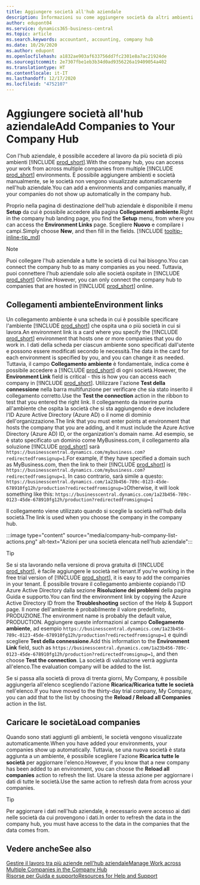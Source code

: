 ```yaml
---
title: Aggiungere società all'hub aziendale
description: Informazioni su come aggiungere società da altri ambienti Business Central all'hub aziendale in modo da poter gestire il lavoro in più ambienti.
author: edupont04
ms.service: dynamics365-business-central
ms.topic: article
ms.search.keywords: accountant, accounting, company hub
ms.date: 10/29/2020
ms.author: edupont
ms.openlocfilehash: a1832ae903af633756dd7fc2301e8a7ac21924de
ms.sourcegitcommit: 2e7307fbe1eb3b34d0ad9356226a19409054a402
ms.translationtype: HT
ms.contentlocale: it-IT
ms.lasthandoff: 12/17/2020
ms.locfileid: "4752107"
---
```

# <a name="add-companies-to-your-company-hub"></a><span data-ttu-id="547eb-103">Aggiungere società all'hub aziendale</span><span class="sxs-lookup"><span data-stu-id="547eb-103">Add Companies to Your Company Hub</span></span>

<span data-ttu-id="547eb-104">Con l'hub aziendale, è possibile accedere al lavoro da più società di più ambienti [!INCLUDE [prod_short](includes/prod_short.md)].</span><span class="sxs-lookup"><span data-stu-id="547eb-104">With the company hub, you can access your work from across multiple companies from multiple [!INCLUDE [prod_short](includes/prod_short.md)] environments.</span></span> <span data-ttu-id="547eb-105">È possibile aggiungere ambienti e società manualmente, se le società non vengono visualizzate automaticamente nell'hub aziendale.</span><span class="sxs-lookup"><span data-stu-id="547eb-105">You can add a environments and companies manually, if your companies do not show up automatically in the company hub.</span></span>  

<span data-ttu-id="547eb-106">Proprio nella pagina di destinazione dell'hub aziendale è disponibile il menu **Setup** da cui è possibile accedere alla pagina **Collegamenti ambiente**.</span><span class="sxs-lookup"><span data-stu-id="547eb-106">Right in the company hub landing page, you find the **Setup** menu, from where you can access the **Environment Links** page.</span></span> <span data-ttu-id="547eb-107">Scegliere **Nuovo** e compilare i campi.</span><span class="sxs-lookup"><span data-stu-id="547eb-107">Simply choose **New**, and then fill in the fields.</span></span> [!INCLUDE [tooltip-inline-tip_md](includes/tooltip-inline-tip_md.md)]  

> [!NOTE]
> <span data-ttu-id="547eb-108">Puoi collegare l'hub aziendale a tutte le società di cui hai bisogno.</span><span class="sxs-lookup"><span data-stu-id="547eb-108">You can connect the company hub to as many companies as you need.</span></span> <span data-ttu-id="547eb-109">Tuttavia, puoi connettere l'hub aziendale solo alle società ospitate in [!INCLUDE [prod_short](includes/prod_short.md)] Online.</span><span class="sxs-lookup"><span data-stu-id="547eb-109">However, you can only connect the company hub to companies that are hosted in [!INCLUDE [prod_short](includes/prod_short.md)] online.</span></span>

## <a name="environment-links"></a><span data-ttu-id="547eb-110">Collegamenti ambiente</span><span class="sxs-lookup"><span data-stu-id="547eb-110">Environment links</span></span>

<span data-ttu-id="547eb-111">Un collegamento ambiente è una scheda in cui è possibile specificare l'ambiente [!INCLUDE [prod_short](includes/prod_short.md)] che ospita una o più società in cui si lavora.</span><span class="sxs-lookup"><span data-stu-id="547eb-111">An environment link is a card where you specify the [!INCLUDE [prod_short](includes/prod_short.md)] environment that hosts one or more companies that you do work in.</span></span> <span data-ttu-id="547eb-112">I dati della scheda per ciascun ambiente sono specificati dall'utente e possono essere modificati secondo le necessità.</span><span class="sxs-lookup"><span data-stu-id="547eb-112">The data in the card for each environment is specified by you, and you can change it as needed.</span></span> <span data-ttu-id="547eb-113">Tuttavia, il campo **Collegamento ambiente** è fondamentale, indica come è possibile accedere a [!INCLUDE [prod_short](includes/prod_short.md)] di ogni società.</span><span class="sxs-lookup"><span data-stu-id="547eb-113">However, the **Environment Link** field is critical - this is how you can access each company in [!INCLUDE [prod_short](includes/prod_short.md)].</span></span> <span data-ttu-id="547eb-114">Utilizzare l'azione **Test della connessione** nella barra multifunzione per verificare che sia stato inserito il collegamento corretto.</span><span class="sxs-lookup"><span data-stu-id="547eb-114">Use the **Test the connection** action in the ribbon to test that you entered the right link.</span></span> <span data-ttu-id="547eb-115">Il collegamento da inserire punta all'ambiente che ospita la società che si sta aggiungendo e deve includere l'ID Azure Active Directory (Azure AD) o il nome di dominio dell'organizzazione.</span><span class="sxs-lookup"><span data-stu-id="547eb-115">The link that you must enter points at environment that hosts the company that you are adding, and it must include the Azure Active Directory (Azure AD) ID, or the organization's domain name.</span></span> <span data-ttu-id="547eb-116">Ad esempio, se è stato specificato un dominio come MyBusiness.com, il collegamento alla soluzione [!INCLUDE [prod_short](includes/prod_short.md)] sarà ```https://businesscentral.dynamics.com/mybusiness.com?redirectedfromsignup=1```.</span><span class="sxs-lookup"><span data-stu-id="547eb-116">For example, if they have specified a domain such as MyBusiness.com, then the link to their [!INCLUDE [prod_short](includes/prod_short.md)] is ```https://businesscentral.dynamics.com/mybusiness.com?redirectedfromsignup=1```.</span></span> <span data-ttu-id="547eb-117">In caso contrario, sarà simile a questo: ```https://businesscentral.dynamics.com/1a23b456-789c-0123-45de-678910fg12h/production?redirectedfromsignup=1```</span><span class="sxs-lookup"><span data-stu-id="547eb-117">Otherwise, it will look something like this: ```https://businesscentral.dynamics.com/1a23b456-789c-0123-45de-678910fg12h/production?redirectedfromsignup=1```</span></span>  

<span data-ttu-id="547eb-118">Il collegamento viene utilizzato quando si sceglie la società nell'hub della società.</span><span class="sxs-lookup"><span data-stu-id="547eb-118">The link is used when you choose the company in the company hub.</span></span>  

:::image type="content" source="media/company-hub-company-list-actions.png" alt-text="Azioni per una società elencata nell'hub aziendale":::

> [!TIP]
> <span data-ttu-id="547eb-120">Se si sta lavorando nella versione di prova gratuita di [!INCLUDE [prod_short](includes/prod_short.md)], è facile aggiungere le società nel tenant.</span><span class="sxs-lookup"><span data-stu-id="547eb-120">If you're working in the free trial version of [!INCLUDE [prod_short](includes/prod_short.md)], it is easy to add the companies in your tenant.</span></span> <span data-ttu-id="547eb-121">È possibile trovare il collegamento ambiente copiando l'ID Azure Active Directory dalla sezione **Risoluzione dei problemi** della pagina Guida e supporto.</span><span class="sxs-lookup"><span data-stu-id="547eb-121">You can find the environment link by copying the Azure Active Directory ID from the **Troubleshooting** section of the Help & Support page.</span></span> <span data-ttu-id="547eb-122">Il nome dell'ambiente è probabilmente il valore predefinito, PRODUZIONE.</span><span class="sxs-lookup"><span data-stu-id="547eb-122">The environment name is probably the default value, PRODUCTION.</span></span> <span data-ttu-id="547eb-123">Aggiungere queste informazioni al campo **Collegamento ambiente**, ad esempio ```https://businesscentral.dynamics.com/1a23b456-789c-0123-45de-678910fg12h/production?redirectedfromsignup=1``` e quindi scegliere **Test della connessione**.</span><span class="sxs-lookup"><span data-stu-id="547eb-123">Add this information to the **Environment Link** field, such as ```https://businesscentral.dynamics.com/1a23b456-789c-0123-45de-678910fg12h/production?redirectedfromsignup=1```, and then choose **Test the connection**.</span></span> <span data-ttu-id="547eb-124">La società di valutazione verrà aggiunta all'elenco.</span><span class="sxs-lookup"><span data-stu-id="547eb-124">The evaluation company will be added to the list.</span></span>
>
> <span data-ttu-id="547eb-125">Se si passa alla società di prova di trenta giorni, My Company, è possibile aggiungerla all'elenco scegliendo l'azione **Ricarica/Ricarica tutte le società** nell'elenco.</span><span class="sxs-lookup"><span data-stu-id="547eb-125">If you have moved to the thirty-day trial company, My Company, you can add that to the list by choosing the **Reload / Reload all Companies** action in the list.</span></span>

## <a name="load-companies"></a><span data-ttu-id="547eb-126">Caricare le società</span><span class="sxs-lookup"><span data-stu-id="547eb-126">Load companies</span></span>

<span data-ttu-id="547eb-127">Quando sono stati aggiunti gli ambienti, le società vengono visualizzate automaticamente.</span><span class="sxs-lookup"><span data-stu-id="547eb-127">When you have added your environments, your companies show up automatically.</span></span> <span data-ttu-id="547eb-128">Tuttavia, se una nuova società è stata aggiunta a un ambiente, è possibile scegliere l'azione **Ricarica tutte le società** per aggiornare l'elenco.</span><span class="sxs-lookup"><span data-stu-id="547eb-128">However, if you know that a new company has been added to an environment, you can choose the **Reload all companies** action to refresh the list.</span></span> <span data-ttu-id="547eb-129">Usare la stessa azione per aggiornare i dati di tutte le società.</span><span class="sxs-lookup"><span data-stu-id="547eb-129">Use the same action to refresh data from across your companies.</span></span>  

> [!TIP]
> <span data-ttu-id="547eb-130">Per aggiornare i dati nell'hub aziendale, è necessario avere accesso ai dati nelle società da cui provengono i dati.</span><span class="sxs-lookup"><span data-stu-id="547eb-130">In order to refresh the data in the company hub, you must have access to the data in the companies that the data comes from.</span></span>

## <a name="see-also"></a><span data-ttu-id="547eb-131">Vedere anche</span><span class="sxs-lookup"><span data-stu-id="547eb-131">See also</span></span>

[<span data-ttu-id="547eb-132">Gestire il lavoro tra più aziende nell'hub aziendale</span><span class="sxs-lookup"><span data-stu-id="547eb-132">Manage Work across Multiple Companies in the Company Hub</span></span>](company-hub.md)  
[<span data-ttu-id="547eb-133">Risorse per Guida e supporto</span><span class="sxs-lookup"><span data-stu-id="547eb-133">Resources for Help and Support</span></span>](product-help-and-support.md)  
